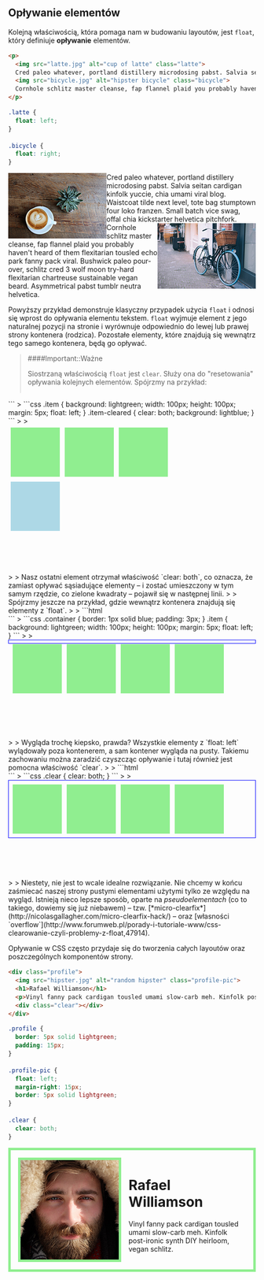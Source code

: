 ## Opływanie elementów

Kolejną właściwością, która pomaga nam w budowaniu layoutów, jest `float`, który definiuje <b>opływanie</b> elementów.

```html
<p>
  <img src="latte.jpg" alt="cup of latte" class="latte">
  Cred paleo whatever, portland distillery microdosing pabst. Salvia seitan cardigan kinfolk yuccie, chia umami viral blog. Waistcoat tilde next level, tote bag stumptown four loko franzen. Small batch vice swag, offal chia kickstarter helvetica pitchfork.
  <img src="bicycle.jpg" alt="hipster bicycle" class="bicycle">
  Cornhole schlitz master cleanse, fap flannel plaid you probably haven't heard of them flexitarian tousled echo park fanny pack viral. Bushwick paleo pour-over, schlitz cred 3 wolf moon try-hard flexitarian chartreuse sustainable vegan beard. Asymmetrical pabst tumblr neutra helvetica.
</p>
```

```css
.latte {
  float: left;
}

.bicycle {
  float: right;
}
```

<div class="example-wrapper">
  <p>
    <img src="../../images/float-latte.jpg" alt="cup of latte" style="float:left">
    Cred paleo whatever, portland distillery microdosing pabst. Salvia seitan cardigan kinfolk yuccie, chia umami viral blog. Waistcoat tilde next level, tote bag stumptown four loko franzen. Small batch vice swag, offal chia kickstarter helvetica pitchfork.
    <img src="../../images/float-bicycle.jpg" alt="hipster bicycle" style="float:right">
    Cornhole schlitz master cleanse, fap flannel plaid you probably haven't heard of them flexitarian tousled echo park fanny pack viral. Bushwick paleo pour-over, schlitz cred 3 wolf moon try-hard flexitarian chartreuse sustainable vegan beard. Asymmetrical pabst tumblr neutra helvetica.
  </p>
</div>

Powyższy przykład demonstruje klasyczny przypadek użycia `float` i odnosi się wprost do opływania elementu tekstem. `float` wyjmuje element z jego naturalnej pozycji na stronie i wyrównuje odpowiednio do lewej lub prawej strony kontenera (rodzica). Pozostałe elementy, które znajdują się wewnątrz tego samego kontenera, będą go opływać.

> ####Important::Ważne
>
> Siostrzaną właściwością `float` jest `clear`. Służy ona do "resetowania" opływania kolejnych elementów. Spójrzmy na przykład:
> ```html
<div class="container">
  <div class="item"></div>
  <div class="item"></div>
  <div class="item"></div>
  <div class="item item-cleared"></div>
</div>
```
> ```css
.item {
  background: lightgreen;
  width: 100px;
  height: 100px;
  margin: 5px;
  float: left;
}
.item-cleared {
  clear: both;
  background: lightblue;
}
```
>
> <div class="example-wrapper" style="height: 300px">
  <div style="float:left;width:100px;height:100px;margin:5px;background:lightgreen"></div>
  <div style="float:left;width:100px;height:100px;margin:5px;background:lightgreen"></div>
  <div style="float:left;width:100px;height:100px;margin:5px;background:lightgreen"></div>
  <div style="float:left;width:100px;height:100px;margin:5px;background:lightblue;clear:both"></div>
</div>
>
> Nasz ostatni element otrzymał właściwość `clear: both`, co oznacza, że zamiast opływać sąsiadujące elementy – i zostać umieszczony w tym samym rzędzie, co zielone kwadraty – pojawił się w następnej linii.
>
> Spójrzmy jeszcze na przykład, gdzie wewnątrz kontenera znajdują się elementy z `float`.
>
> ```html
<div class="container">
  <div class="item"></div>
  <div class="item"></div>
  <div class="item"></div>
  <div class="item"></div>
</div>
```
> ```css
.container {
  border: 1px solid blue;
  padding: 3px;
}
.item {
  background: lightgreen;
  width: 100px;
  height: 100px;
  margin: 5px;
  float: left;
}
```
>
> <div class="example-wrapper" style="height:200px">
  <div style="border:1px solid blue;padding:3px">
    <div style="float:left;width:100px;height:100px;margin:5px;background:lightgreen"></div>
    <div style="float:left;width:100px;height:100px;margin:5px;background:lightgreen"></div>
    <div style="float:left;width:100px;height:100px;margin:5px;background:lightgreen"></div>
    <div style="float:left;width:100px;height:100px;margin:5px;background:lightgreen"></div>
  </div>
</div>
>
> Wygląda trochę kiepsko, prawda? Wszystkie elementy z `float: left` wylądowały poza kontenerem, a sam kontener wygląda na pusty. Takiemu zachowaniu można zaradzić czyszcząc opływanie i tutaj również jest pomocna właściwość `clear`.
>
> ```html
<div class="container">
  <div class="item"></div>
  <div class="item"></div>
  <div class="item"></div>
  <div class="item"></div>
  <div class="clear"></div>
</div>
```
> ```css
.clear {
  clear: both;
}
```
>
> <div class="example-wrapper" style="height:200px">
  <div style="border:1px solid blue;padding:3px">
    <div style="float:left;width:100px;height:100px;margin:5px;background:lightgreen"></div>
    <div style="float:left;width:100px;height:100px;margin:5px;background:lightgreen"></div>
    <div style="float:left;width:100px;height:100px;margin:5px;background:lightgreen"></div>
    <div style="float:left;width:100px;height:100px;margin:5px;background:lightgreen"></div>
    <div style="clear:both"></div>
  </div>
</div>
>
> Niestety, nie jest to wcale idealne rozwiązanie. Nie chcemy w końcu zaśmiecać naszej strony pustymi elementami użytymi tylko ze względu na wygląd. Istnieją nieco lepsze sposób, oparte na <i>pseudoelementach</i> (co to takiego, dowiemy się już niebawem) – tzw. [*micro-clearfix*](http://nicolasgallagher.com/micro-clearfix-hack/) – oraz [własności `overflow`](http://www.forumweb.pl/porady-i-tutoriale-www/css-clearowanie-czyli-problemy-z-float,47914).

Opływanie w CSS często przydaje się do tworzenia całych layoutów oraz poszczególnych komponentów strony.

```html
<div class="profile">
  <img src="hipster.jpg" alt="random hipster" class="profile-pic">
  <h1>Rafael Williamson</h1>
  <p>Vinyl fanny pack cardigan tousled umami slow-carb meh. Kinfolk post-ironic synth DIY heirloom, vegan schlitz.</p>
  <div class="clear"></div>
</div>
```

```css
.profile {
  border: 5px solid lightgreen;
  padding: 15px;
}

.profile-pic {
  float: left;
  margin-right: 15px;
  border: 5px solid lightgreen;
}

.clear {
  clear: both;
}
```

<div class="example-wrapper">
  <div style="border: 5px solid lightgreen;padding: 15px;">
    <img src="../../images/float-hipster.jpg" alt="random hipster" style="float:left;margin-right:15px;border: 5px solid lightgreen;">
    <h1>Rafael Williamson</h1>
    <p>Vinyl fanny pack cardigan tousled umami slow-carb meh. Kinfolk post-ironic synth DIY heirloom, vegan schlitz.</p>
    <div style="clear:both"></div>
  </div>
</div>
